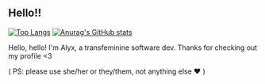 ## Hello!!

[![Top Langs](https://github-readme-stats.vercel.app/api/top-langs/?username=Alyx775c&show_icons=true&theme=dark)](https://github.com/anuraghazra/github-readme-stats)
[![Anurag's GitHub stats](https://github-readme-stats.vercel.app/api?username=Alyx775c&show_icons=true&theme=dark)](https://github.com/anuraghazra/github-readme-stats)


Hello, hello! I'm Alyx, a transfeminine software dev. Thanks for checking out my profile <3

( PS: please use she/her or they/them, not anything else ❤️ )

